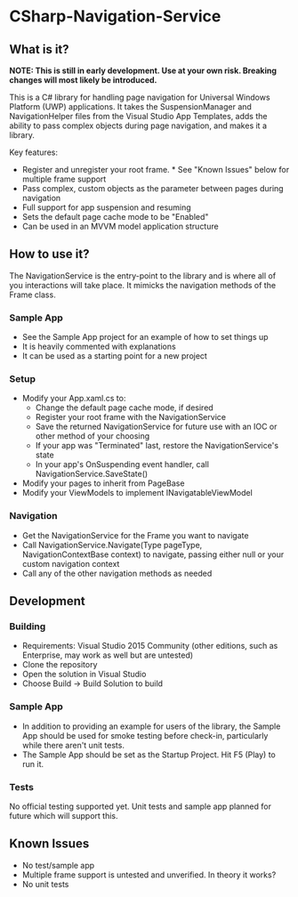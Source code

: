 # CSharp-Navigation-Service

## What is it?
**NOTE: This is still in early development. Use at your own risk. Breaking changes will most likely be introduced.**

This is a C# library for handling page navigation for Universal Windows Platform (UWP) applications. It takes the SuspensionManager and NavigationHelper files from the Visual Studio App Templates, adds the ability to pass complex objects during page navigation, and makes it a library.

Key features:
* Register and unregister your root frame. * See "Known Issues" below for multiple frame support
* Pass complex, custom objects as the parameter between pages during navigation
* Full support for app suspension and resuming
* Sets the default page cache mode to be "Enabled"
* Can be used in an MVVM model application structure

## How to use it?
The NavigationService is the entry-point to the library and is where all of you interactions will take place. It mimicks the navigation methods of the Frame class.

### Sample App
* See the Sample App project for an example of how to set things up
* It is heavily commented with explanations
* It can be used as a starting point for a new project

### Setup
* Modify your App.xaml.cs to:
  * Change the default page cache mode, if desired
  * Register your root frame with the NavigationService
  * Save the returned NavigationService for future use with an IOC or other method of your choosing
  * If your app was "Terminated" last, restore the NavigationService's state
  * In your app's OnSuspending event handler, call NavigationService.SaveState()
* Modify your pages to inherit from PageBase
* Modify your ViewModels to implement INavigatableViewModel

### Navigation
* Get the NavigationService for the Frame you want to navigate
* Call NavigationService.Navigate(Type pageType, NavigationContextBase context) to navigate, passing either null or your custom navigation context
* Call any of the other navigation methods as needed

## Development

### Building
* Requirements: Visual Studio 2015 Community (other editions, such as Enterprise, may work as well but are untested)
* Clone the repository
* Open the solution in Visual Studio
* Choose Build -> Build Solution to build

### Sample App
* In addition to providing an example for users of the library, the Sample App should be used for smoke testing before check-in, particularly while there aren't unit tests.
* The Sample App should be set as the Startup Project. Hit F5 (Play) to run it.

### Tests
No official testing supported yet. Unit tests and sample app planned for future which will support this.

## Known Issues
* No test/sample app
* Multiple frame support is untested and unverified. In theory it works?
* No unit tests

